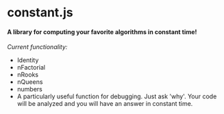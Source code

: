 constant.js
====
#### A library for computing your favorite algorithms in constant time!

*Current functionality:*
   <ul>
     <li>Identity  </li>
     <li>nFactorial  </li>
     <li>nRooks  </li>
     <li>nQueens  </li>
     <li>numbers </li>
     <li>A particularly useful function for debugging. Just ask 'why'. Your code will be analyzed and you will have an answer in constant time. </li>
   </ul>
